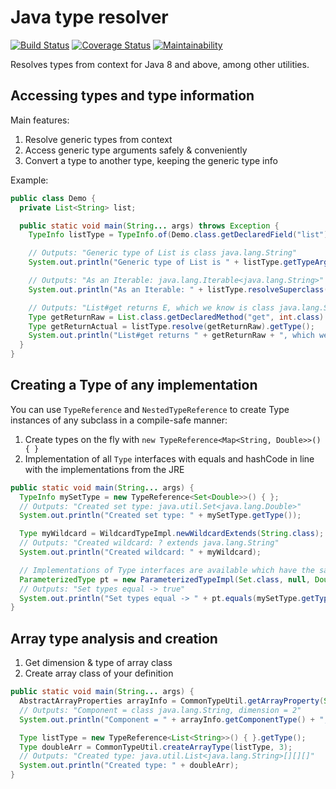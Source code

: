 # Java type resolver
[![Build Status](https://github.com/ljacqu/JavaTypeResolver/actions/workflows/maven_build.yml/badge.svg)](https://github.com/ljacqu/JavaTypeResolver/actions?query=branch%3Amaster)
[![Coverage Status](https://coveralls.io/repos/github/ljacqu/JavaTypeResolver/badge.svg?branch=master)](https://coveralls.io/github/ljacqu/JavaTypeResolver?branch=master)
[![Maintainability](https://api.codeclimate.com/v1/badges/a19c4b3ca6ea5ed5d083/maintainability)](https://codeclimate.com/github/ljacqu/JavaTypeResolver/maintainability)

Resolves types from context for Java 8 and above, among other utilities.

## Accessing types and type information

Main features:

1. Resolve generic types from context
1. Access generic type arguments safely & conveniently
1. Convert a type to another type, keeping the generic type info

Example:
```java
public class Demo {
  private List<String> list;

  public static void main(String... args) throws Exception {
    TypeInfo listType = TypeInfo.of(Demo.class.getDeclaredField("list"));

    // Outputs: "Generic type of List is class java.lang.String"
    System.out.println("Generic type of List is " + listType.getTypeArgumentAsClass(0));

    // Outputs: "As an Iterable: java.lang.Iterable<java.lang.String>"
    System.out.println("As an Iterable: " + listType.resolveSuperclass(Iterable.class).getType());

    // Outputs: "List#get returns E, which we know is class java.lang.String"
    Type getReturnRaw = List.class.getDeclaredMethod("get", int.class).getGenericReturnType();
    Type getReturnActual = listType.resolve(getReturnRaw).getType();
    System.out.println("List#get returns " + getReturnRaw + ", which we know is " + getReturnActual);
  }
}
```

## Creating a Type of any implementation

You can use `TypeReference` and `NestedTypeReference` to create
Type instances of any subclass in a compile-safe manner:

1. Create types on the fly with `new TypeReference<Map<String, Double>>() { }`
1. Implementation of all `Type` interfaces with equals and hashCode in line with the implementations from the JRE

```java
public static void main(String... args) {
  TypeInfo mySetType = new TypeReference<Set<Double>>() { };
  // Outputs: "Created set type: java.util.Set<java.lang.Double>"
  System.out.println("Created set type: " + mySetType.getType());

  Type myWildcard = WildcardTypeImpl.newWildcardExtends(String.class);
  // Outputs: "Created wildcard: ? extends java.lang.String"
  System.out.println("Created wildcard: " + myWildcard);

  // Implementations of Type interfaces are available which have the same #equals and #hashCode as the JRE impl.
  ParameterizedType pt = new ParameterizedTypeImpl(Set.class, null, Double.class);
  // Outputs: "Set types equal -> true"
  System.out.println("Set types equal -> " + pt.equals(mySetType.getType()));
}
```

## Array type analysis and creation

1. Get dimension & type of array class
1. Create array class of your definition

```java
public static void main(String... args) {
  AbstractArrayProperties arrayInfo = CommonTypeUtil.getArrayProperty(String[][].class);
  // Outputs: "Component = class java.lang.String, dimension = 2"
  System.out.println("Component = " + arrayInfo.getComponentType() + ", dimension = " + arrayInfo.getDimension());

  Type listType = new TypeReference<List<String>>() { }.getType();
  Type doubleArr = CommonTypeUtil.createArrayType(listType, 3);
  // Outputs: "Created type: java.util.List<java.lang.String>[][][]"
  System.out.println("Created type: " + doubleArr);
}
```